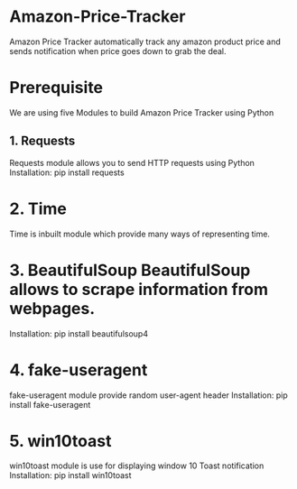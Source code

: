 # Amazon-Price-Tracker
Amazon Price Tracker automatically track any amazon product price and sends notification when price goes down to grab the deal. 

# Prerequisite

We are using five Modules to build Amazon Price Tracker using Python  
## 1. Requests
Requests module allows you to send HTTP requests using Python
Installation: pip install requests

# 2. Time 
Time is inbuilt module which provide many ways of representing time. 

# 3. BeautifulSoup BeautifulSoup allows to scrape information from webpages. 
Installation:  pip install beautifulsoup4  

# 4. fake-useragent 
fake-useragent module provide random user-agent header
Installation:  pip install fake-useragent  

# 5. win10toast
win10toast module is use for displaying window 10 Toast notification 
Installation: pip install win10toast
